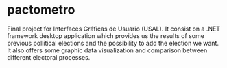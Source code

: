 # pactometro
Final project for Interfaces Gráficas de Usuario (USAL). It consist on a .NET framework desktop application 
which provides us the results of some previous pollitical elections and the possibility to add the election we want. 
It also offers some graphic data visualization and comparison between different electoral processes.
